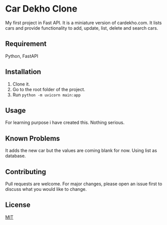 # Car Dekho Clone

My first project in Fast API.
It is a miniature version of cardekho.com. It lists cars and provide
functionality to add, update, list, delete and search cars.

## Requirement

Python, FastAPI

## Installation

1. Clone it.
2. Go to the root folder of the project.
3. Run `python -m uvicorn main:app`

## Usage

For learning purpose i have created this. Nothing serious.

## Known Problems

It adds the new car but the values are coming blank for now. Using list as
database.

## Contributing

Pull requests are welcome. For major changes, please open an issue first to
discuss what you would like to change.


## License

[MIT](https://choosealicense.com/licenses/mit/)
